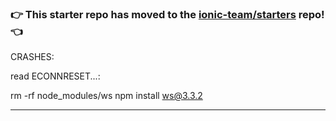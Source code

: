 ### :point_right: This starter repo has moved to the [ionic-team/starters](https://github.com/ionic-team/starters/tree/master/ionic-angular/official/tabs) repo! :point_left:

CRASHES:

read ECONNRESET...:

rm -rf node_modules/ws
npm install ws@3.3.2

-----------------------------------------------
